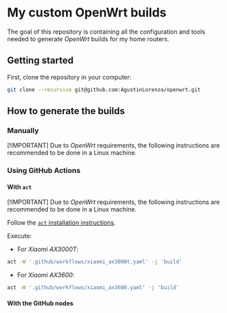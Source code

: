 # My custom OpenWrt builds

The goal of this repository is containing all the configuration and tools needed to generate *OpenWrt* builds for my home routers.

## Getting started

First, clone the repository in your computer:

```sh
git clone --recursive git@github.com:AgustinLorenzo/openwrt.git
```

## How to generate the builds

### Manually

[!IMPORTANT]
Due to *OpenWrt* requirements, the following instructions are recommended to be done in a Linux machine.




### Using GitHub Actions

#### With `act`

[!IMPORTANT]
Due to *OpenWrt* requirements, the following instructions are recommended to be done in a Linux machine.

Follow the [`act` installation instructions](https://nektosact.com/installation/index.html).

Execute:

* For *Xiaomi AX3000T*:

```sh
act -W '.github/workflows/xiaomi_ax3000t.yaml' -j 'build'
```

* For *Xiaomi AX3600*:

```sh
act -W '.github/workflows/xiaomi_ax3600.yaml' -j 'build'
```

#### With the GitHub nodes
